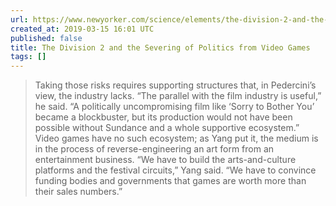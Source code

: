 ```yaml
---
url: https://www.newyorker.com/science/elements/the-division-2-and-the-severing-of-politics-from-video-games
created_at: 2019-03-15 16:01 UTC
published: false
title: The Division 2 and the Severing of Politics from Video Games
tags: []
---
```


> Taking those risks requires supporting structures that, in Pedercini’s view, the industry lacks. “The parallel with the film industry is useful,” he said. “A politically uncompromising film like ‘Sorry to Bother You’ became a blockbuster, but its production would not have been possible without Sundance and a whole supportive ecosystem.” Video games have no such ecosystem; as Yang put it, the medium is in the process of reverse-engineering an art form from an entertainment business. “We have to build the arts-and-culture platforms and the festival circuits,” Yang said. “We have to convince funding bodies and governments that games are worth more than their sales numbers.”

